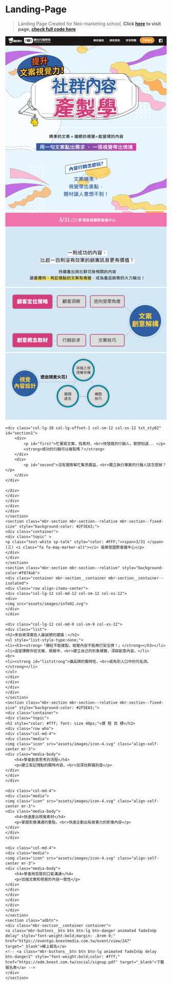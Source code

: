 # Landing-Page
> Landing Page Created for Neo-marketing school, <strong> Click [here](https://edm.bnext.com.tw/content-marketing-2021/ "content-marketing-2021") to visit page,
[check full code here](https://github.com/eileen-kuo-0207/Landing-Page/blob/7e9730546ed688f896162172055b4018b6031f31/content%20marketing%202021.zip "download")</strong>

<img src="https://github.com/eileen-kuo-0207/Landing-Page/blob/20131f501823a99ad8847e60c16e770b048b898b/Landing%20Page%20section1.png" alt="GitHub" title="width='700'"/>


<img src="https://github.com/eileen-kuo-0207/Landing-Page/blob/20131f501823a99ad8847e60c16e770b048b898b/Landing%20Page%20section2.png" alt="GitHub" title="width='700'"/>

<img src="https://github.com/eileen-kuo-0207/Landing-Page/blob/20131f501823a99ad8847e60c16e770b048b898b/Landing%20Page%20section3.png" alt="GitHub" title="width='700'"/>

<img src="https://github.com/eileen-kuo-0207/Landing-Page/blob/20131f501823a99ad8847e60c16e770b048b898b/Landing%20Page%20section4.png" alt="GitHub" title="width='700'"/>

<img src="https://github.com/eileen-kuo-0207/Landing-Page/blob/20131f501823a99ad8847e60c16e770b048b898b/Landing%20Page%20section5.png" alt="GitHub" title="width='700'"/>


```
<div class="col-lg-10 col-lg-offset-1 col-sm-12 col-xs-12 txt_sty02" id="section1">
    <div>
        <p id="first">忙著寫文案、找素材，<br>快發瘋的行銷人，都想知道．．．</p>                      
        <strong>成功的行銷可以複製嗎？</strong>      
    </div>
    <div>
        <p id="second">沒有團隊幫忙集思廣益，<br>獨立執行專案的行銷人該怎麼辦？</p>
    </div>
</div>

</div>
</div>
</div>
</div>
</div>
</section>
<section class="mbr-section mbr-section--relative mbr-section--fixed-size" style="background-color: #2F5EA3;">
<div class="container">
<div class="topic" >
<p class="text-white sp-talk" style="color: #FFF;"><span>3/31 </span>(三) <i class="fa fa-map-marker-alt"></i> 張榮發國際會議中心</p>
</div>
</div>
</section>
<section class="mbr-section mbr-section--relative" style="background-color:#f074ab">
<div class="container mbr-section__container mbr-section__container--isolated">
<div class="row align-items-center">
<div class="col-lg-12 col-md-12 col-sm-12 col-xs-12">
<div>
<img src="assets/images/info02.svg">
</div>
</div>

<div class="col-lg-12 col-md-9 col-sm-9 col-xs-12">
<div class="list">
<h2>來自資深廣告人最誠懇的建議：</h2>
<ul style="list-style-type:none;">
<li><h3><strong>「爆紅不能複製，經營內容不能再打安全牌！」</strong></h3></li>
<li>這堂課教你從文案、視覺中，<br>建立自己的形象標籤，深耕創意內容，</li>
<br>
<li><strong id="liststrong">讓品牌的獨特性，<br>成為別人口中的代名詞。</strong></li>
</ul>
</div>
</div>
</div>
</div>
</section>
<section class="mbr-section mbr-section--relative mbr-section--fixed-size" style="background-color: #2F5EA3;">
<div class="container">
<div class="topic">
<h2 style="color: #fff; font: size 40px;">課 程 目 標</h2>
<div class="row who">
<div class="col-md-4">
<div class="media">
<img class="icon" src="assets/images/icon-4.svg" class="align-self-center mr-3">
<div class="media-body">
    <h4>學會創意思考的流程</h4>
    <p>建立有記憶點的獨特內容、<br>加深社群識別度</p>
</div>
</div>
</div>

<div class="col-md-4">
<div class="media">
<img class="icon" src="assets/images/icon-4.svg" class="align-self-center mr-3">
<div class="media-body">
    <h4>快速產出視覺素材</h4>
    <p>掌握影像溝通的重點，<br>快速企劃出有故事力的影像內容</p>
</div>
</div>
</div>

<div class="col-md-4">
<div class="media">
<img class="icon" src="assets/images/icon-4.svg" class="align-self-center mr-3">
<div class="media-body">
    <h4>學會用受眾的口氣溝通</h4>
    <p>加強文案和視覺的內容一致性</p>
</div>
</div>
</div>
</div>
</div>
</div>
</section>
<section class="adbtn">
<div class="mbr-section__container container">
<a class="mbr-buttons__btn btn btn-lg btn-danger animated fadeInUp delay" style="font-weight:bold;margin: .8rem 0;" href="https://eventgo.bnextmedia.com.tw/event/view/247" target="_blank">線上報名</a>
<!-- <a class="mbr-buttons__btn btn btn-lg animated fadeInUp delay btn-danger2" style="font-weight:bold;color: #fff;" href="https://edm.bnext.com.tw/social/signup.pdf" target="_blank">下載報名表</a> -->
</div>
</section>
```
